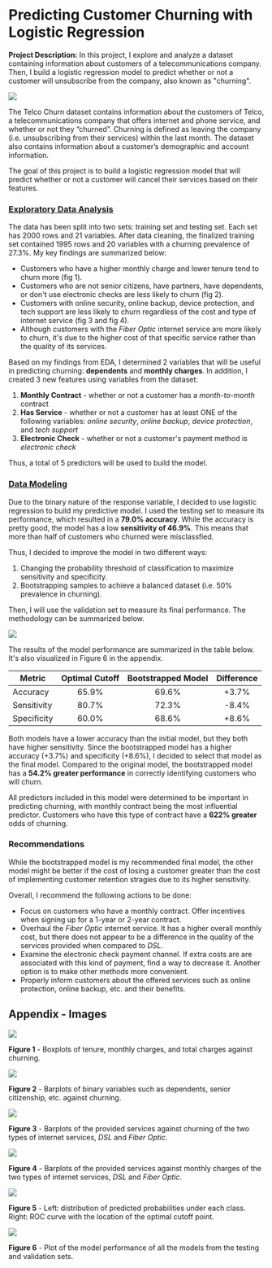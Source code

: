 # Predicting Customer Churning with Logistic Regression

**Project Description:** In this project, I explore and analyze a dataset containing information about customers of a telecommunications company. Then, I build a logistic regression model to predict whether or not a customer will unsubscribe from the company, also known as "churning".

<img src="images/project5_images/churn.png?_raw=true"/>

The Telco Churn dataset contains information about the customers of Telco, a telecommunications company that offers internet and phone service, and whether or not they “churned”. Churning is defined as leaving the company (i.e. unsubscribing from their services) within the last month. The dataset also contains information about a customer’s demographic and account information. 

The goal of this project is to build a logistic regression model that will predict whether or not a customer will cancel their services based on their features.


### [Exploratory Data Analysis](https://github.com/johncarlomaula/telco-churn-project/blob/main/telco_eda.md)

The data has been split into two sets: training set and testing set. Each set has 2000 rows and 21 variables. After data cleaning, the finalized training set contained 1995 rows and 20 variables with a churning prevalence of 27.3%. My key findings are summarized below: 

- Customers who have a higher monthly charge and lower tenure tend to churn more (fig 1).
- Customers who are not senior citizens, have partners, have dependents, or don't use electronic checks are less likely to churn (fig 2).
- Customers with online security, online backup, device protection, and tech support are less likely to churn regardless of the cost and type of internet service (fig 3 and fig 4). 
- Although customers with the *Fiber Optic* internet service are more likely to churn, it's due to the higher cost of that specific service rather than the quality of its services.

Based on my findings from EDA, I determined 2 variables that will be useful in predicting churning: **dependents** and **monthly charges**. In addition, I created 3 new features using variables from the dataset:

1. **Monthly Contract** - whether or not a customer has a *month-to-month* contract
2. **Has Service** - whether or not a customer has at least ONE of the following variables: *online security*, *online backup*, *device protection*, and *tech support*
3. **Electronic Check** - whether or not a customer's payment method is *electronic check*

Thus, a total of 5 predictors will be used to build the model.

### [Data Modeling](https://github.com/johncarlomaula/telco-churn-project/blob/main/telco_model.md)

Due to the binary nature of the response variable, I decided to use logistic regression to build my predictive model. I used the testing set to measure its performance, which resulted in a **79.0% accuracy**. While the accuracy is pretty good, the model has a low **sensitivity of 46.9%**. This means that more than half of customers who churned were misclassfied.

Thus, I decided to improve the model in two different ways:

1. Changing the probability threshold of classification to maximize sensitivity and specificity.
2. Bootstrapping samples to achieve a balanced dataset (i.e. 50% prevalence in churning). 

Then, I will use the validation set to measure its final performance. The methodology can be summarized below.

<img src="images/project5_images/methodology.png?_raw=true"/>

The results of the model performance are summarized in the table below. It's also visualized in Figure 6 in the appendix. 

| Metric | Optimal Cutoff | Bootstrapped Model | Difference |
| --- |  :---------: | :---------: | :---------: |
| Accuracy| 65.9% | 69.6% | +3.7% |
| Sensitivity | 80.7% | 72.3% | -8.4% |
| Specificity | 60.0% | 68.6% | +8.6% |

Both models have a lower accuracy than the initial model, but they both have higher sensitivity. Since the bootstrapped model has a higher accuracy (+3.7%) and specificity (+8.6%), I decided to select that model as the final model. Compared to the original model, the bootstrapped model has a **54.2% greater performance** in correctly identifying customers who will churn. 

All predictors included in this model were determined to be important in predicting churning, with monthly contract being the most influential predictor. Customers who have this type of contract have a **622% greater** odds of churning.

### Recommendations

While the bootstrapped model is my recommended final model, the other model might be better if the cost of losing a customer greater than the cost of implementing customer retention stragies due to its higher sensitivity. 

Overall, I recommend the following actions to be done:

- Focus on customers who have a monthly contract. Offer incentives when signing up for a 1-year or 2-year contract.
- Overhaul the *Fiber Optic* internet service. It has a higher overall monthly cost, but there does not appear to be a difference in the quality of the services provided when compared to *DSL*. 
- Examine the electronic check payment channel. If extra costs are are associated with this kind of payment, find a way to decrease it. Another option is to make other methods more convenient.
- Properly inform customers about the offered services such as online protection, online backup, etc. and their benefits.

## Appendix - Images

<img src="images/project5_images/boxplots.png?_raw=true"/>

**Figure 1** - Boxplots of tenure, monthly charges, and total charges against churning.

<img src="images/project5_images/binary.png?_raw=true"/>

**Figure 2** - Barplots of binary variables such as dependents, senior citizenship, etc. against churning.

<img src="images/project5_images/dsl_optic_churn.png?_raw=true"/>

**Figure 3** - Barplots of the provided services against churning of the two types of internet services, *DSL* and *Fiber Optic*.

<img src="images/project5_images/dsl_fiber_mc.png?_raw=true"/>

**Figure 4** - Barplots of the provided services against monthly charges of the two types of internet services, *DSL* and *Fiber Optic*. 

<img src="images/project5_images/roc.png?_raw=true"/>

**Figure 5** - Left: distribution of predicted probabilities under each class. Right: ROC curve with the location of the optimal cutoff point. 

<img src="images/project5_images/performance.png?_raw=true"/>

**Figure 6** - Plot of the model performance of all the models from the testing and validation sets.


